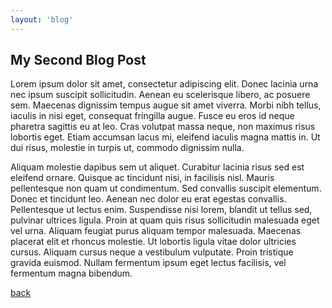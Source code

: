 ```yaml
---
layout: 'blog'
---
```


## My Second Blog Post
Lorem ipsum dolor sit amet, consectetur adipiscing elit. Donec lacinia urna nec ipsum suscipit sollicitudin. Aenean eu scelerisque libero, ac posuere sem. Maecenas dignissim tempus augue sit amet viverra. Morbi nibh tellus, iaculis in nisi eget, consequat fringilla augue. Fusce eu eros id neque pharetra sagittis eu at leo. Cras volutpat massa neque, non maximus risus lobortis eget. Etiam accumsan lacus mi, eleifend iaculis magna mattis in. Ut dui risus, molestie in turpis ut, commodo dignissim nulla.

Aliquam molestie dapibus sem ut aliquet. Curabitur lacinia risus sed est eleifend ornare. Quisque ac tincidunt nisi, in facilisis nisl. Mauris pellentesque non quam ut condimentum. Sed convallis suscipit elementum. Donec et tincidunt leo. Aenean nec dolor eu erat egestas convallis. Pellentesque ut lectus enim. Suspendisse nisi lorem, blandit ut tellus sed, pulvinar ultrices ligula. Proin at quam quis risus sollicitudin malesuada eget vel urna. Aliquam feugiat purus aliquam tempor malesuada. Maecenas placerat elit et rhoncus molestie. Ut lobortis ligula vitae dolor ultricies cursus. Aliquam cursus neque a vestibulum vulputate. Proin tristique gravida euismod. Nullam fermentum ipsum eget lectus facilisis, vel fermentum magna bibendum.

[back](/)
